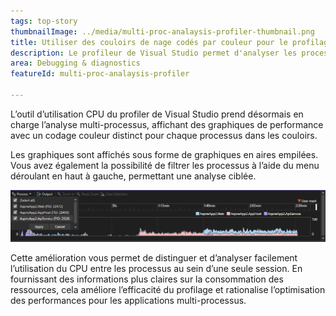 ```yaml
---
tags: top-story
thumbnailImage: ../media/multi-proc-analaysis-profiler-thumbnail.png
title: Utiliser des couloirs de nage codés par couleur pour le profilage des processeurs
description: Le profileur de Visual Studio permet d'analyser les processeurs multiprocessus à l'aide de graphiques à code couleur et de filtres.
area: Debugging & diagnostics
featureId: multi-proc-analaysis-profiler

---
```



L’outil d’utilisation CPU du profiler de Visual Studio prend désormais en charge l’analyse multi-processus, affichant des graphiques de performance avec un codage couleur distinct pour chaque processus dans les couloirs.

Les graphiques sont affichés sous forme de graphiques en aires empilées. Vous avez également la possibilité de filtrer les processus à l’aide du menu déroulant en haut à gauche, permettant une analyse ciblée.

![Analyse CPU multi-processus](../media/multi-proc-analaysis-profiler.png)

Cette amélioration vous permet de distinguer et d’analyser facilement l’utilisation du CPU entre les processus au sein d’une seule session. En fournissant des informations plus claires sur la consommation des ressources, cela améliore l’efficacité du profilage et rationalise l’optimisation des performances pour les applications multi-processus.
